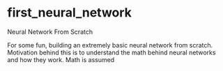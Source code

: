 # first_neural_network
Neural Network From Scratch

For some fun, building an extremely basic neural network from scratch. 
Motivation behind this is to understand the math behind neural networks and how they work.
Math is assumed

